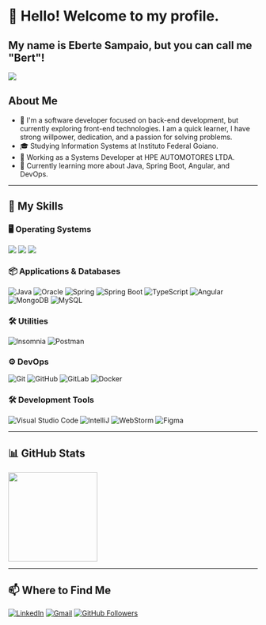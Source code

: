 # 👋 Hello! Welcome to my profile.

## My name is Eberte Sampaio, but you can call me "Bert"!

![](https://komarev.com/ghpvc/?username=EberteSampaio&color=006bed)

## About Me

- 🤔 I'm a software developer focused on back-end development, but currently exploring front-end technologies. I am a quick learner, I have strong willpower, dedication, and a passion for solving problems.
- 🎓 Studying Information Systems at Instituto Federal Goiano.
- 💼 Working as a Systems Developer at HPE AUTOMOTORES LTDA.
- 🌱 Currently learning more about Java, Spring Boot, Angular, and DevOps.

---

## 🚀 My Skills

### 🖥️ Operating Systems
![](https://img.shields.io/badge/Windows-0078D6?style=for-the-badge&logo=windows&logoColor=white)
![](https://img.shields.io/badge/Linux-FCC624?style=for-the-badge&logo=linux&logoColor=black)
![](https://img.shields.io/badge/Ubuntu-E95420?style=for-the-badge&logo=ubuntu&logoColor=white)

### 📦 Applications & Databases
![Java](https://img.shields.io/badge/Java-ED8B00?style=for-the-badge&logo=openjdk&logoColor=white)
![Oracle](https://img.shields.io/badge/Oracle-F80000?style=for-the-badge&logo=Oracle&logoColor=white)
![Spring](https://img.shields.io/badge/Spring-6DB33F?style=for-the-badge&logo=spring&logoColor=white)
![Spring Boot](https://img.shields.io/badge/Spring_Boot-6DB33F?style=for-the-badge&logo=spring-boot&logoColor=white)
![TypeScript](https://img.shields.io/badge/TypeScript-007ACC?style=for-the-badge&logo=typescript&logoColor=white)
![Angular](https://img.shields.io/badge/Angular-DD0031?style=for-the-badge&logo=angular&logoColor=white)
![MongoDB](https://img.shields.io/badge/MongoDB-4EA94B?style=for-the-badge&logo=mongodb&logoColor=white)
![MySQL](https://img.shields.io/badge/MySQL-005C84?style=for-the-badge&logo=mysql&logoColor=white)

### 🛠️ Utilities
![Insomnia](https://img.shields.io/badge/Insomnia-5849be?style=for-the-badge&logo=Insomnia&logoColor=white)
![Postman](https://img.shields.io/badge/Postman-FF6C37?style=for-the-badge&logo=Postman&logoColor=white)

### ⚙️ DevOps
![Git](https://img.shields.io/badge/GIT-E44C30?style=for-the-badge&logo=git&logoColor=white)
![GitHub](https://img.shields.io/badge/GitHub-100000?style=for-the-badge&logo=github&logoColor=white)
![GitLab](https://img.shields.io/badge/GitLab-330F63?style=for-the-badge&logo=gitlab&logoColor=white)
![Docker](https://img.shields.io/badge/Docker-2CA5E0?style=for-the-badge&logo=docker&logoColor=white)

### 🛠️ Development Tools
![Visual Studio Code](https://img.shields.io/badge/Visual_Studio_Code-0078D4?style=for-the-badge&logo=visual%20studio%20code&logoColor=white)
![IntelliJ](https://img.shields.io/badge/IntelliJ_IDEA-000000.svg?style=for-the-badge&logo=intellij-idea&logoColor=white)
![WebStorm](https://img.shields.io/badge/WebStorm-000000?style=for-the-badge&logo=WebStorm&logoColor=white)
![Figma](https://img.shields.io/badge/Figma-F24E1E?style=for-the-badge&logo=figma&logoColor=white)

---

## 📊 GitHub Stats

<a href="https://github.com/EberteSampaio">
  <img height="180em" src="https://github-readme-stats.vercel.app/api?username=EberteSampaio&theme=dark&show_icons=true"/>
</a>

---

## 📫 Where to Find Me

[![LinkedIn](https://img.shields.io/badge/-LinkedIn-blue?style=flat-square&logo=linkedin&logoColor=white)](https://www.linkedin.com/in/eberte-sampaio-bb7791265/)
[![Gmail](https://img.shields.io/badge/-Gmail-006bed?style=flat-square&logo=Gmail&logoColor=white)](mailto:deveberte@gmail.com)
[![GitHub Followers](https://img.shields.io/github/followers/EberteSampaio?label=follow&style=social)](https://github.com/EberteSampaio)
